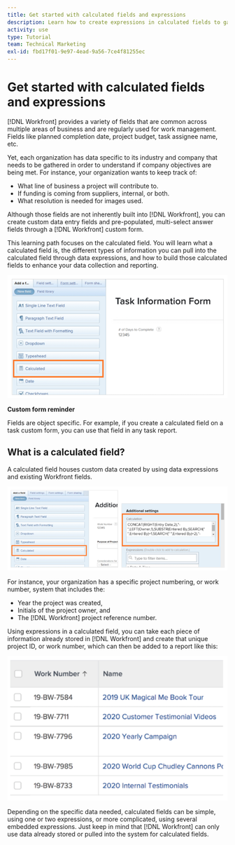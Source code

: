 ```yaml
---
title: Get started with calculated fields and expressions
description: Learn how to create expressions in calculated fields to gather unique custom data about the work being done for your organization.
activity: use
type: Tutorial
team: Technical Marketing
exl-id: fbd17f01-9e97-4ead-9a56-7ce4f81255ec
---
```

# Get started with calculated fields and expressions

<!-- **Note**: The expression examples shown are simple and some may be mitigated by fields already supplied by Adobe Workfront. However, the examples are used to illustrate the foundational knowledge needed in order to build expressions in Workfront.-->

[!DNL Workfront] provides a variety of fields that are common across multiple areas of business and are regularly used for work management. Fields like planned completion date, project budget, task assignee name, etc.

Yet, each organization has data specific to its industry and company that needs to be gathered in order to understand if company objectives are being met. For instance, your organization wants to keep track of:

* What line of business a project will contribute to.
* If funding is coming from suppliers, internal, or both.
* What resolution is needed for images used.

Although those fields are not inherently built into [!DNL Workfront], you can create custom data entry fields and pre-populated, multi-select answer fields through a [!DNL Workfront] custom form.

This learning path focuses on the calculated field. You will learn what a calculated field is, the different types of information you can pull into the calculated field through data expressions, and how to build those calculated fields to enhance your data collection and reporting.

![Resource management setups one pager](assets/GS01.png)

**Custom form reminder**

Fields are object specific. For example, if you create a calculated field on a task custom form, you can use that field in any task report.

## What is a calculated field?

A calculated field houses custom data created by using data expressions and existing Workfront fields. 

![Workload balancer with utilization report](assets/GS02.png)

For instance, your organization has a specific project numbering, or work number, system that includes the:

* Year the project was created,
* Initials of the project owner, and
* The [!DNL Workfront] project reference number.


Using expressions in a calculated field, you can take each piece of information already stored in [!DNL Workfront] and create that unique project ID, or work number, which can then be added to a report like this:

![Workload balancer with utilization report](assets/GS03.png)

Depending on the specific data needed, calculated fields can be simple, using one or two expressions, or more complicated, using several embedded expressions. Just keep in mind that [!DNL Workfront] can only use data already stored or pulled into the system for calculated fields.

